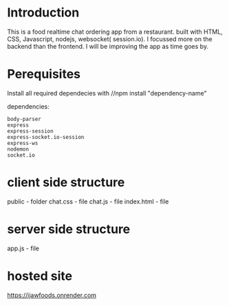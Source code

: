 # Introduction
 This is a food realtime chat ordering app from a restaurant. 
 built with HTML, CSS, Javascript, nodejs, websocket( session.io).
 I focussed more on the backend than the frontend. 
 I will be improving the app as time goes by.

# Perequisites

Install all required dependecies with //npm install  "dependency-name"
  
  dependencies: 

    body-parser
    express
    express-session
    express-socket.io-session
    express-ws
    nodemon
    socket.io

# client side structure

public - folder
chat.css - file
chat.js - file
index.html - file

# server side structure 

app.js - file

# hosted site
https://ijawfoods.onrender.com
